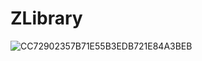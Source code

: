 # ZLibrary
![CC72902357B71E55B3EDB721E84A3BEB](https://user-images.githubusercontent.com/29591051/225486956-19af42e1-b923-4631-91b3-219fd687d26b.png)



